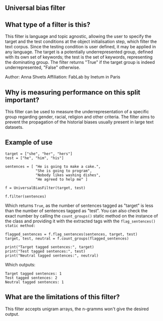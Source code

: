 ## Universal bias filter

## What type of a filter is this?

This filter is language and topic agnostic, allowing the user to specify the target and the test conditions at the object initialisation step, which filter the text corpus.
Since the testing condition is user defined, it may be applied in any language.
The target is a potentially underrepresented group, defined with its own set of keywords; the test is the set of keywords, representing the dominating group.
The filter returns "True" if the target group is indeed underrepresented, "False" otherwise.

Author: Anna Shvets
Affiliation: FabLab by Inetum in Paris

## Why is measuring performance on this split important?
This filter can be used to measure the underrepresentation of a specific group regarding gender, racial, religion and other criteria.
The filter aims to prevent the propagation of the historial biases usually present in large text datasets.

## Example of use
```
target = ["she", "her", "hers"]
test = ["he", "him", "his"]

sentences = [ "He is going to make a cake.",
              "She is going to program",
              "Nobody likes washing dishes",
              "He agreed to help me" ]

f = UniversalBiasFilter(target, test)

f.filter(sentences)
```
Which returns `True`, as the number of sentences tagged as "target" is less than the number of sentences tagged as "test".
You can also check the exact number by calling the `count_groups()` static method on the instance of the class and providing it with the extracted tags with the `flag_sentences() static method:`
```
flagged_sentences = f.flag_sentences(sentences, target, test)
target, test, neutral = f.count_groups(flagged_sentences)

print("Target tagged sentences:", target)
print("Test tagged sentences:", test)
print("Neutral tagged sentences:", neutral)
```
Which outputs:
```
Target tagged sentences: 1
Test tagged sentences: 2
Neutral tagged sentences: 1
```

## What are the limitations of this filter?
This filter accepts unigram arrays, the n-gramms won't give the desired output.